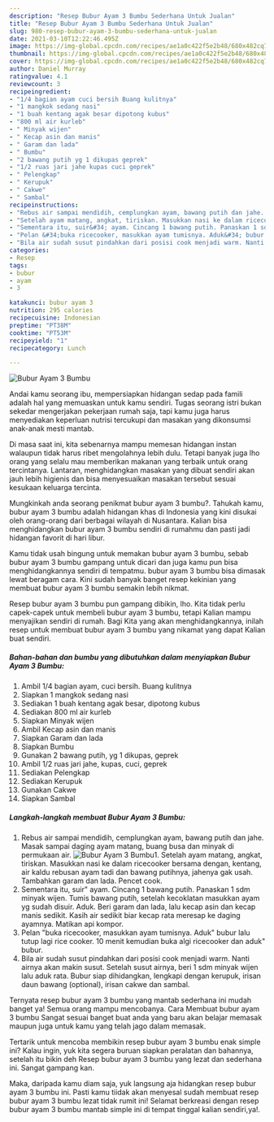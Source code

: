```yaml
---
description: "Resep Bubur Ayam 3 Bumbu Sederhana Untuk Jualan"
title: "Resep Bubur Ayam 3 Bumbu Sederhana Untuk Jualan"
slug: 980-resep-bubur-ayam-3-bumbu-sederhana-untuk-jualan
date: 2021-03-10T12:22:46.495Z
image: https://img-global.cpcdn.com/recipes/ae1a0c422f5e2b48/680x482cq70/bubur-ayam-3-bumbu-foto-resep-utama.jpg
thumbnail: https://img-global.cpcdn.com/recipes/ae1a0c422f5e2b48/680x482cq70/bubur-ayam-3-bumbu-foto-resep-utama.jpg
cover: https://img-global.cpcdn.com/recipes/ae1a0c422f5e2b48/680x482cq70/bubur-ayam-3-bumbu-foto-resep-utama.jpg
author: Daniel Murray
ratingvalue: 4.1
reviewcount: 3
recipeingredient:
- "1/4 bagian ayam cuci bersih Buang kulitnya"
- "1 mangkok sedang nasi"
- "1 buah kentang agak besar dipotong kubus"
- "800 ml air kurleb"
- " Minyak wijen"
- " Kecap asin dan manis"
- " Garam dan lada"
- " Bumbu"
- "2 bawang putih yg 1 dikupas geprek"
- "1/2 ruas jari jahe kupas cuci geprek"
- " Pelengkap"
- " Kerupuk"
- " Cakwe"
- " Sambal"
recipeinstructions:
- "Rebus air sampai mendidih, cemplungkan ayam, bawang putih dan jahe. Masak sampai daging ayam matang, buang busa dan minyak di permukaan air."
- "Setelah ayam matang, angkat, tiriskan. Masukkan nasi ke dalam ricecooker bersama dengan, kentang, air kaldu rebusan ayam tadi dan bawang putihnya, jahenya gak usah. Tambahkan garam dan lada. Pencet cook."
- "Sementara itu, suir&#34; ayam. Cincang 1 bawang putih. Panaskan 1 sdm minyak wijen. Tumis bawang putih, setelah kecoklatan masukkan ayam yg sudah disuir. Aduk. Beri garam dan lada, lalu kecap asin dan kecap manis sedikit. Kasih air sedikit biar kecap rata meresap ke daging ayamnya. Matikan api kompor."
- "Pelan &#34;buka ricecooker, masukkan ayam tumisnya. Aduk&#34; bubur lalu tutup lagi rice cooker. 10 menit kemudian buka algi ricecooker dan aduk&#34; bubur."
- "Bila air sudah susut pindahkan dari posisi cook menjadi warm. Nanti airnya akan makin susut. Setelah susut airnya, beri 1 sdm minyak wijen lalu aduk rata. Bubur siap dihidangkan, lengkapi dengan kerupuk, irisan daun bawang (optional), irisan cakwe dan sambal."
categories:
- Resep
tags:
- bubur
- ayam
- 3

katakunci: bubur ayam 3 
nutrition: 295 calories
recipecuisine: Indonesian
preptime: "PT38M"
cooktime: "PT53M"
recipeyield: "1"
recipecategory: Lunch

---
```



![Bubur Ayam 3 Bumbu](https://img-global.cpcdn.com/recipes/ae1a0c422f5e2b48/680x482cq70/bubur-ayam-3-bumbu-foto-resep-utama.jpg)

Andai kamu seorang ibu, mempersiapkan hidangan sedap pada famili adalah hal yang memuaskan untuk kamu sendiri. Tugas seorang istri bukan sekedar mengerjakan pekerjaan rumah saja, tapi kamu juga harus menyediakan keperluan nutrisi tercukupi dan masakan yang dikonsumsi anak-anak mesti mantab.

Di masa  saat ini, kita sebenarnya mampu memesan hidangan instan walaupun tidak harus ribet mengolahnya lebih dulu. Tetapi banyak juga lho orang yang selalu mau memberikan makanan yang terbaik untuk orang tercintanya. Lantaran, menghidangkan masakan yang dibuat sendiri akan jauh lebih higienis dan bisa menyesuaikan masakan tersebut sesuai kesukaan keluarga tercinta. 



Mungkinkah anda seorang penikmat bubur ayam 3 bumbu?. Tahukah kamu, bubur ayam 3 bumbu adalah hidangan khas di Indonesia yang kini disukai oleh orang-orang dari berbagai wilayah di Nusantara. Kalian bisa menghidangkan bubur ayam 3 bumbu sendiri di rumahmu dan pasti jadi hidangan favorit di hari libur.

Kamu tidak usah bingung untuk memakan bubur ayam 3 bumbu, sebab bubur ayam 3 bumbu gampang untuk dicari dan juga kamu pun bisa menghidangkannya sendiri di tempatmu. bubur ayam 3 bumbu bisa dimasak lewat beragam cara. Kini sudah banyak banget resep kekinian yang membuat bubur ayam 3 bumbu semakin lebih nikmat.

Resep bubur ayam 3 bumbu pun gampang dibikin, lho. Kita tidak perlu capek-capek untuk membeli bubur ayam 3 bumbu, tetapi Kalian mampu menyajikan sendiri di rumah. Bagi Kita yang akan menghidangkannya, inilah resep untuk membuat bubur ayam 3 bumbu yang nikamat yang dapat Kalian buat sendiri.

<!--inarticleads1-->

##### Bahan-bahan dan bumbu yang dibutuhkan dalam menyiapkan Bubur Ayam 3 Bumbu:

1. Ambil 1/4 bagian ayam, cuci bersih. Buang kulitnya
1. Siapkan 1 mangkok sedang nasi
1. Sediakan 1 buah kentang agak besar, dipotong kubus
1. Sediakan 800 ml air kurleb
1. Siapkan  Minyak wijen
1. Ambil  Kecap asin dan manis
1. Siapkan  Garam dan lada
1. Siapkan  Bumbu
1. Gunakan 2 bawang putih, yg 1 dikupas, geprek
1. Ambil 1/2 ruas jari jahe, kupas, cuci, geprek
1. Sediakan  Pelengkap
1. Sediakan  Kerupuk
1. Gunakan  Cakwe
1. Siapkan  Sambal




<!--inarticleads2-->

##### Langkah-langkah membuat Bubur Ayam 3 Bumbu:

1. Rebus air sampai mendidih, cemplungkan ayam, bawang putih dan jahe. Masak sampai daging ayam matang, buang busa dan minyak di permukaan air.
<img src="https://img-global.cpcdn.com/steps/1c978584657d2853/160x128cq70/bubur-ayam-3-bumbu-langkah-memasak-1-foto.jpg" alt="Bubur Ayam 3 Bumbu">1. Setelah ayam matang, angkat, tiriskan. Masukkan nasi ke dalam ricecooker bersama dengan, kentang, air kaldu rebusan ayam tadi dan bawang putihnya, jahenya gak usah. Tambahkan garam dan lada. Pencet cook.
1. Sementara itu, suir&#34; ayam. Cincang 1 bawang putih. Panaskan 1 sdm minyak wijen. Tumis bawang putih, setelah kecoklatan masukkan ayam yg sudah disuir. Aduk. Beri garam dan lada, lalu kecap asin dan kecap manis sedikit. Kasih air sedikit biar kecap rata meresap ke daging ayamnya. Matikan api kompor.
1. Pelan &#34;buka ricecooker, masukkan ayam tumisnya. Aduk&#34; bubur lalu tutup lagi rice cooker. 10 menit kemudian buka algi ricecooker dan aduk&#34; bubur.
1. Bila air sudah susut pindahkan dari posisi cook menjadi warm. Nanti airnya akan makin susut. Setelah susut airnya, beri 1 sdm minyak wijen lalu aduk rata. Bubur siap dihidangkan, lengkapi dengan kerupuk, irisan daun bawang (optional), irisan cakwe dan sambal.




Ternyata resep bubur ayam 3 bumbu yang mantab sederhana ini mudah banget ya! Semua orang mampu mencobanya. Cara Membuat bubur ayam 3 bumbu Sangat sesuai banget buat anda yang baru akan belajar memasak maupun juga untuk kamu yang telah jago dalam memasak.

Tertarik untuk mencoba membikin resep bubur ayam 3 bumbu enak simple ini? Kalau ingin, yuk kita segera buruan siapkan peralatan dan bahannya, setelah itu bikin deh Resep bubur ayam 3 bumbu yang lezat dan sederhana ini. Sangat gampang kan. 

Maka, daripada kamu diam saja, yuk langsung aja hidangkan resep bubur ayam 3 bumbu ini. Pasti kamu tiidak akan menyesal sudah membuat resep bubur ayam 3 bumbu lezat tidak rumit ini! Selamat berkreasi dengan resep bubur ayam 3 bumbu mantab simple ini di tempat tinggal kalian sendiri,ya!.

